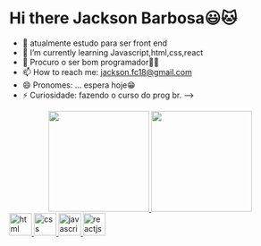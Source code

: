 # Hi there Jackson Barbosa😃🐱


- 🔭  atualmente  estudo para ser front end
- 🌱 I’m currently learning Javascript,html,css,react
- 🤔 Procuro o ser bom programador🐱‍👤
- 📫 How to reach me: jackson.fc18@gmail.com
- 😄 Pronomes: ... espera hoje😁
- ⚡ Curiosidade: fazendo o curso do prog br. 
-->
<div align = "center">
  <a href="https://github.com/JacksonBarbosa">
  <img height = "180em" src = "https://github-readme-stats.vercel.app/api?username=JacksonBarbosa&show_icons=true&theme=red&include_all_commits=true&count_private=true" />
  <img height = "180em" src = "https://github-readme-stats.vercel.app/api/top-langs/?username=JacksonBarbosa&layout=compact&langs_count=7&theme=dark" />
</div>
<img src = "https://cdn.jsdelivr.net/gh/devicons/devicon/icons/html5/html5-original.svg" alt = "html" widtf = "40" height = "40" style = "max -largura: 100%; margem: 0 2px; "> </img>
<img src = "https://cdn.jsdelivr.net/gh/devicons/devicon/icons/css3/css3-original.svg" alt = "css" widtf = "40" height = "40" style = "max -largura: 100%; margem: 0 2px; "> </img>
<img src = "https://cdn.jsdelivr.net/gh/devicons/devicon/icons/javascript/javascript-original.svg" alt = "javascript" widtf = "40" height = "40" style = "max -largura: 100%; margem: 0 2px; "> </img>
<img src = "https://cdn.jsdelivr.net/gh/devicons/devicon/icons/react/react-original.svg" alt = "reactjs" widtf = "40" height = "40" style = "max -largura: 100%; margem: 0 2px; "> </img>




